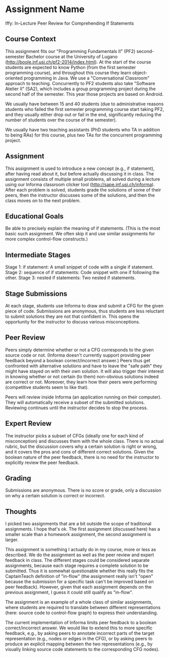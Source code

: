 # Assignment Name

Iffy: In-Lecture Peer Review for Comprehending If Statements

## Course Context

This assignment fits our "Programming Fundamentals II" (PF2) second-semester Bachelor course at the University of Lugano (http://boole.inf.usi.ch/pf2-2014/index.html). At the start of the course students are expected to know Python (from the first semester programming course), and throughout this course they learn object-oriented programming in Java. We use a "Conversational Classroom" approach to teaching. Concurrently to PF2 students also take "Software Atelier II" (SA2), which includes a group programming project during the second half of the semester. This year those projects are based on Android.

We usually have between 15 and 40 students (due to administrative reasons students who failed the first semester programming course start taking PF2, and they usually either drop out or fail in the end, significantly reducing the number of students over the course of the semester).

We usually have two teaching assistants (PhD students who TA in addition to being RAs) for this course, plus two TAs for the concurrent programming project.

## Assignment

This assignment is used to introduce a new concept (e.g., if statement), after having read about it, but before actually discussing it in class. The assignment consists of multiple small problems, all solved during a lecture using our Informa classroom clicker tool (http://sape.inf.usi.ch/informa). After each problem is solved, students grade the solutions of some of their peers, then the instructor discusses some of the solutions, and then the class moves on to the next problem.

## Educational Goals

Be able to precisely explain the meaning of if statements. (This is the most basic such assignment. We often skip it and use similar assignments for more complex control-flow constructs.)

## Intermediate Stages

Stage 1: if statement: A small snippet of code with a single if statement.
Stage 2: sequence of if statements: Code snippet with one if following the other.
Stage 3: nested if statements: Two nested if statements.

## Stage Submissions

At each stage, students use Informa to draw and submit a CFG for the given piece of code. Submissions are anonymous, thus students are less reluctant to submit solutions they are not that confident in. This opens the opportunity for the instructor to discuss various misconceptions.

## Peer Review

Peers simply determine whether or not a CFG corresponds to the given source code or not. (Informa doesn't currently support providing peer feedback beyond a boolean correct/incorrect answer.) Peers thus get confronted with alternative solutions and have to leave the "safe path" they might have stayed on with their own solution. It will also trigger their interest in knowing whether or not certain (to them) non-obvious solutions indeed are correct or not. Moreover, they learn how their peers were performing (competitive students seem to like that).

Peers will review inside Informa (an application running on their computer). They will automatically receive a subset of the submitted solutions. Reviewing continues until the instructor decides to stop the process.

## Expert Review

The instructor picks a subset of CFGs (ideally one for each kind of misconception) and discusses them with the whole class. There is no actual rubric, but the discussion covers why a certain solution is right or wrong, and it covers the pros and cons of different correct solutions. Given the boolean nature of the peer feedback, there is no need for the instructor to explicitly review the peer feedback.

## Grading

Submissions are anonymous. There is no score or grade, only a discussion on why a certain solution is correct or incorrect.

## Thoughts

I picked two assignments that are a bit outside the scope of traditional assignments. I hope that's ok. The first assignment (discussed here) has a smaller scale than a homework assignment, the second assignment is larger.

This assignment is something I actually do in my course, more or less as described. We do the assignment as well as the peer review and expert feedback in class. The different stages could be considered separate assignments, because each stage requires a complete solution to be submitted. Thus it is somewhat questionable whether this really fits the CaptainTeach definition of "in-flow" (the assignment really isn't "open" because the submission for a specific task can't be improved based on peer feedback). However, given that each assignment depends on the previous assignment, I guess it could still qualify as "in-flow".

The assignment is an example of a whole class of similar assignments, where students are required to translate between different representations (here: source code to control-flow graph) to express their understanding.

The current implementation of Informa limits peer feedback to a boolean correct/incorrect answer. We would like to extend this to more specific feedback, e.g., by asking peers to annotate incorrect parts of the target representation (e.g., nodes or edges in the CFG), or by asking peers to produce an explicit mapping between the two representations (e.g., by visually linking source code statements to the corresponding CFG nodes).
